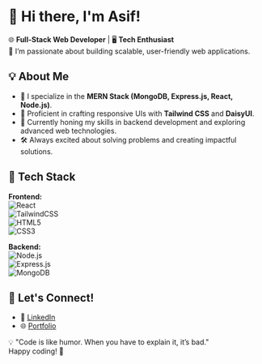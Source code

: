 # 👋 Hi there, I'm Asif!

🌐 **Full-Stack Web Developer** | 🖥️ **Tech Enthusiast**  
🚀 I’m passionate about building scalable, user-friendly web applications.  

## 💡 About Me
- 🔭 I specialize in the **MERN Stack (MongoDB, Express.js, React, Node.js)**.  
- 🎨 Proficient in crafting responsive UIs with **Tailwind CSS** and **DaisyUI**.  
- 🌱 Currently honing my skills in backend development and exploring advanced web technologies.  
- 🛠️ Always excited about solving problems and creating impactful solutions.  

## 💼 Tech Stack
**Frontend:**  
![React](https://img.shields.io/badge/-React-61DAFB?logo=react&logoColor=white)  
![TailwindCSS](https://img.shields.io/badge/-TailwindCSS-06B6D4?logo=tailwindcss&logoColor=white)  
![HTML5](https://img.shields.io/badge/-HTML5-E34F26?logo=html5&logoColor=white)  
![CSS3](https://img.shields.io/badge/-CSS3-1572B6?logo=css3&logoColor=white)  

**Backend:**  
![Node.js](https://img.shields.io/badge/-Node.js-339933?logo=node.js&logoColor=white)  
![Express.js](https://img.shields.io/badge/-Express.js-000000?logo=express&logoColor=white)  
![MongoDB](https://img.shields.io/badge/-MongoDB-47A248?logo=mongodb&logoColor=white)  


## 💬 Let's Connect! 
- 💼 [LinkedIn](https://www.linkedin.com/in/asif-iqbal-3992a6287)  
- 🌐 [Portfolio](https://YourPortfolioURL.com)  

💡 "Code is like humor. When you have to explain it, it’s bad."  
Happy coding! 🚀  

